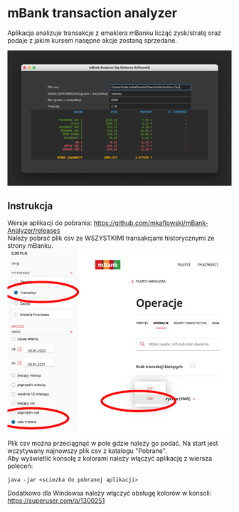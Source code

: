 # mBank transaction analyzer

Aplikacja analizuje transakcje z emaklera mBanku licząć zysk/stratę oraz podaje z jakim kursem nasępne akcje zostaną sprzedane.

![Alt Text](https://github.com/mkaflowski/mBank-Analyzer/blob/master/raw/1.3.jpg?raw=true)

## Instrukcja

Wersje aplikacji do pobrania: https://github.com/mkaflowski/mBank-Analyzer/releases <br />
Należy pobrać plik csv ze WSZYSTKIMI transakcjami historycznymi ze strony mBanku.<br />
![Alt Text](https://github.com/mkaflowski/mBank-Analyzer/blob/master/raw/mbank%20instr.jpg?raw=true)

Plik csv można przeciągnąć w pole gdzie należy go podać. Na start jest wczytywany najnowszy plik csv z katalogu "Pobrane".<br />
Aby wyświetlić konsolę z kolorami należy włączyć aplikację z wiersza poleceń:
```
java -jar <sciezka do pobranej aplikacji>
```
Dodatkowo dla Windowsa należy włączyć obsługę kolorów w konsoli:
https://superuser.com/a/1300251
